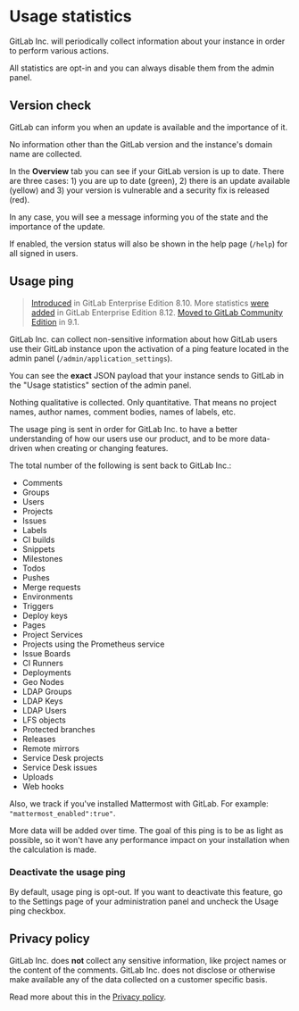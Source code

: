 # Usage statistics

GitLab Inc. will periodically collect information about your instance in order
to perform various actions.

All statistics are opt-in and you can always disable them from the admin panel.

## Version check

GitLab can inform you when an update is available and the importance of it.

No information other than the GitLab version and the instance's domain name
are collected.

In the **Overview** tab you can see if your GitLab version is up to date. There
are three cases: 1) you are up to date (green), 2) there is an update available
(yellow) and 3) your version is vulnerable and a security fix is released (red).

In any case, you will see a message informing you of the state and the
importance of the update.

If enabled, the version status will also be shown in the help page (`/help`)
for all signed in users.

## Usage ping

> [Introduced][ee-557] in GitLab Enterprise Edition 8.10. More statistics
[were added][ee-735] in GitLab Enterprise Edition
8.12. [Moved to GitLab Community Edition][ce-23361] in 9.1.

GitLab Inc. can collect non-sensitive information about how GitLab users
use their GitLab instance upon the activation of a ping feature
located in the admin panel (`/admin/application_settings`).

You can see the **exact** JSON payload that your instance sends to GitLab
in the "Usage statistics" section of the admin panel.

Nothing qualitative is collected. Only quantitative. That means no project
names, author names, comment bodies, names of labels, etc.

The usage ping is sent in order for GitLab Inc. to have a better understanding
of how our users use our product, and to be more data-driven when creating or
changing features.

The total number of the following is sent back to GitLab Inc.:

- Comments
- Groups
- Users
- Projects
- Issues
- Labels
- CI builds
- Snippets
- Milestones
- Todos
- Pushes
- Merge requests
- Environments
- Triggers
- Deploy keys
- Pages
- Project Services
- Projects using the Prometheus service
- Issue Boards
- CI Runners
- Deployments
- Geo Nodes
- LDAP Groups
- LDAP Keys
- LDAP Users
- LFS objects
- Protected branches
- Releases
- Remote mirrors
- Service Desk projects
- Service Desk issues
- Uploads
- Web hooks

Also, we track if you've installed Mattermost with GitLab.
For example: `"mattermost_enabled":true"`.

More data will be added over time. The goal of this ping is to be as light as
possible, so it won't have any performance impact on your installation when
the calculation is made.

### Deactivate the usage ping

By default, usage ping is opt-out. If you want to deactivate this feature, go to
the Settings page of your administration panel and uncheck the Usage ping
checkbox.

## Privacy policy

GitLab Inc. does **not** collect any sensitive information, like project names
or the content of the comments. GitLab Inc. does not disclose or otherwise make
available any of the data collected on a customer specific basis.

Read more about this in the [Privacy policy](https://about.gitlab.com/privacy).

[ee-557]: https://gitlab.com/gitlab-org/gitlab-ee/merge_requests/557
[ee-735]: https://gitlab.com/gitlab-org/gitlab-ee/merge_requests/735
[ce-23361]: https://gitlab.com/gitlab-org/gitlab-ce/issues/23361
